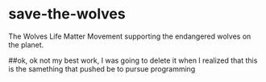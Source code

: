 # save-the-wolves
The Wolves Life Matter Movement supporting the endangered wolves on the planet.

##ok, ok not my best work, I was going to delete it when I realized that this is the samething that pushed be to pursue programming
